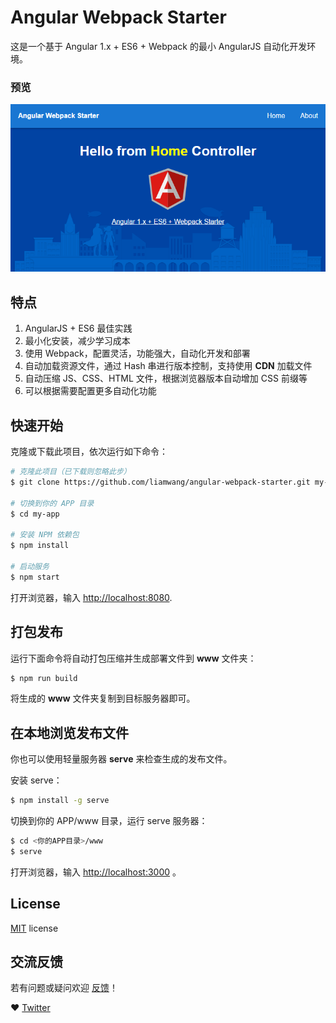 # Angular Webpack Starter

这是一个基于 Angular 1.x + ES6 + Webpack 的最小 AngularJS 自动化开发环境。

### 预览

![](https://raw.githubusercontent.com/liamwang/angular-webpack-starter/master/demo.png)

## 特点

1. AngularJS + ES6 最佳实践
2. 最小化安装，减少学习成本
3. 使用 Webpack，配置灵活，功能强大，自动化开发和部署
4. 自动加载资源文件，通过 Hash 串进行版本控制，支持使用 **CDN** 加载文件
5. 自动压缩 JS、CSS、HTML 文件，根据浏览器版本自动增加 CSS 前缀等
6. 可以根据需要配置更多自动化功能

## 快速开始

克隆或下载此项目，依次运行如下命令：

```bash
# 克隆此项目（已下载则忽略此步）
$ git clone https://github.com/liamwang/angular-webpack-starter.git my-app

# 切换到你的 APP 目录
$ cd my-app

# 安装 NPM 依赖包
$ npm install

# 启动服务
$ npm start
```

打开浏览器，输入 [http://localhost:8080](http://localhost:8080).

## 打包发布

运行下面命令将自动打包压缩并生成部署文件到 **www** 文件夹：

```bash
$ npm run build
```

将生成的 **www** 文件夹复制到目标服务器即可。

## 在本地浏览发布文件

你也可以使用轻量服务器 **serve** 来检查生成的发布文件。

安装 serve：

```bash
$ npm install -g serve
```

切换到你的 APP/www 目录，运行 serve 服务器：

```bash
$ cd <你的APP目录>/www
$ serve
```

打开浏览器，输入 [http://localhost:3000](http://localhost:3000) 。

## License

[MIT](/LICENSE) license

## 交流反馈

若有问题或疑问欢迎 [反馈](https://github.com/liamwang/angular-webpack-starter/issues)！

:heart: [Twitter](https://twitter.com/_liamwang)
